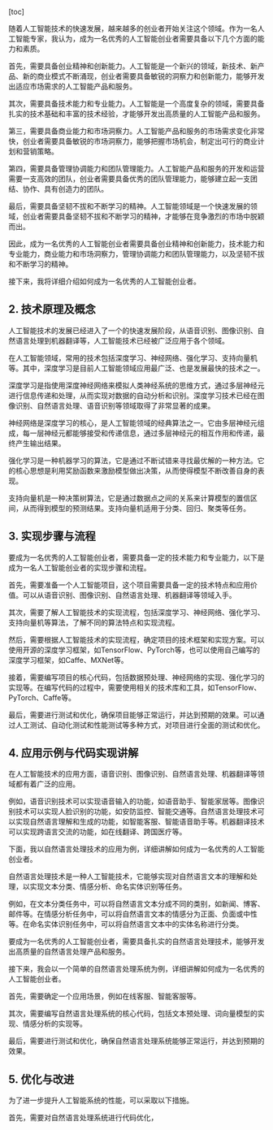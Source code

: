 
[toc]                    
                
                
随着人工智能技术的快速发展，越来越多的创业者开始关注这个领域。作为一名人工智能专家，我认为，成为一名优秀的人工智能创业者需要具备以下几个方面的能力和素质。

首先，需要具备创业精神和创新能力。人工智能是一个新兴的领域，新技术、新产品、新的商业模式不断涌现，创业者需要具备敏锐的洞察力和创新能力，能够开发出适应市场需求的人工智能产品和服务。

其次，需要具备技术能力和专业能力。人工智能是一个高度复杂的领域，需要具备扎实的技术基础和丰富的技术经验，才能够开发出高质量的人工智能产品和服务。

第三，需要具备商业能力和市场洞察力。人工智能产品和服务的市场需求变化非常快，创业者需要具备敏锐的市场洞察力，能够把握市场机会，制定出可行的商业计划和营销策略。

第四，需要具备管理协调能力和团队管理能力。人工智能产品和服务的开发和运营需要一支高效的团队，创业者需要具备优秀的团队管理能力，能够建立起一支团结、协作、具有创造力的团队。

最后，需要具备坚韧不拔和不断学习的精神。人工智能领域是一个快速发展的领域，创业者需要具备坚韧不拔和不断学习的精神，才能够在竞争激烈的市场中脱颖而出。

因此，成为一名优秀的人工智能创业者需要具备创业精神和创新能力，技术能力和专业能力，商业能力和市场洞察力，管理协调能力和团队管理能力，以及坚韧不拔和不断学习的精神。

接下来，我将详细介绍如何成为一名优秀的人工智能创业者。

## 2. 技术原理及概念

人工智能技术的发展已经进入了一个的快速发展阶段，从语音识别、图像识别、自然语言处理到机器翻译等，人工智能技术已经被广泛应用于各个领域。

在人工智能领域，常用的技术包括深度学习、神经网络、强化学习、支持向量机等。其中，深度学习是目前人工智能领域应用最广泛、也是发展最快的技术之一。

深度学习是指使用深度神经网络来模拟人类神经系统的思维方式，通过多层神经元进行信息传递和处理，从而实现对数据的自动分析和识别。深度学习技术已经在图像识别、自然语言处理、语音识别等领域取得了非常显著的成果。

神经网络是深度学习的核心，是人工智能领域的经典算法之一。它由多层神经元组成，每一层神经元都能够接受和传递信息，通过多层神经元的相互作用和传递，最终产生输出结果。

强化学习是一种机器学习的算法，它是通过不断试错来寻找最优解的一种方法。它的核心思想是利用奖励函数来激励模型做出决策，从而使得模型不断改善自身的表现。

支持向量机是一种决策树算法，它是通过数据点之间的关系来计算模型的置信区间，从而得到模型的预测结果。支持向量机适用于分类、回归、聚类等任务。

## 3. 实现步骤与流程

要成为一名优秀的人工智能创业者，需要具备一定的技术能力和专业能力，以下是成为一名人工智能创业者的实现步骤和流程。

首先，需要准备一个人工智能项目，这个项目需要具备一定的技术特点和应用价值。可以从语音识别、图像识别、自然语言处理、机器翻译等领域入手。

其次，需要了解人工智能技术的实现流程，包括深度学习、神经网络、强化学习、支持向量机等算法，了解不同的算法特点和实现流程。

然后，需要根据人工智能技术的实现流程，确定项目的技术框架和实现方案。可以使用开源的深度学习框架，如TensorFlow、PyTorch等，也可以使用自己编写的深度学习框架，如Caffe、MXNet等。

接着，需要编写项目的核心代码，包括数据预处理、神经网络的实现、强化学习的实现等。在编写代码的过程中，需要使用相关的技术库和工具，如TensorFlow、PyTorch、Caffe等。

最后，需要进行测试和优化，确保项目能够正常运行，并达到预期的效果。可以通过人工测试、自动化测试和性能测试等多种方式，对项目进行全面的测试和优化。

## 4. 应用示例与代码实现讲解

在人工智能技术的应用方面，语音识别、图像识别、自然语言处理、机器翻译等领域都有着广泛的应用。

例如，语音识别技术可以实现语音输入的功能，如语音助手、智能家居等。图像识别技术可以实现人脸识别的功能，如安防监控、智能交通等。自然语言处理技术可以实现自然语言理解和生成的功能，如智能客服、智能语音助手等。机器翻译技术可以实现跨语言交流的功能，如在线翻译、跨国医疗等。

下面，我以自然语言处理技术的应用为例，详细讲解如何成为一名优秀的人工智能创业者。

自然语言处理技术是一种人工智能技术，它能够实现对自然语言文本的理解和处理，以实现文本分类、情感分析、命名实体识别等任务。

例如，在文本分类任务中，可以将自然语言文本分成不同的类别，如新闻、博客、邮件等。在情感分析任务中，可以将自然语言文本的情感分为正面、负面或中性等。在命名实体识别任务中，可以将自然语言文本中的实体名称进行分类。

要成为一名优秀的人工智能创业者，需要具备扎实的自然语言处理技术，能够开发出高质量的自然语言处理产品和服务。

接下来，我会以一个简单的自然语言处理系统为例，详细讲解如何成为一名优秀的人工智能创业者。

首先，需要确定一个应用场景，例如在线客服、智能客服等。

其次，需要编写自然语言处理系统的核心代码，包括文本预处理、词向量模型的实现、情感分析的实现等。

最后，需要进行测试和优化，确保自然语言处理系统能够正常运行，并达到预期的效果。

## 5. 优化与改进

为了进一步提升人工智能系统的性能，可以采取以下措施。

首先，需要对自然语言处理系统进行代码优化，

